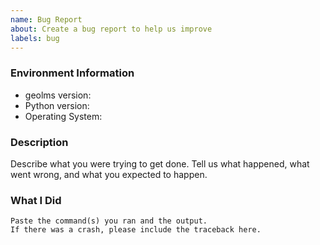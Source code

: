 ```yaml
---
name: Bug Report
about: Create a bug report to help us improve
labels: bug
---
```


<!-- Please search existing issues to avoid creating duplicates. -->

### Environment Information

-   geolms version:
-   Python version:
-   Operating System:

### Description

Describe what you were trying to get done.
Tell us what happened, what went wrong, and what you expected to happen.

### What I Did

```
Paste the command(s) you ran and the output.
If there was a crash, please include the traceback here.
```
